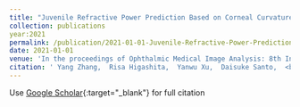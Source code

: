 ```yaml
---
title: "Juvenile Refractive Power Prediction Based on Corneal Curvature and Axial Length via a Domain Knowledge Embedding Network"
collection: publications
year:2021
permalink: /publication/2021-01-01-Juvenile-Refractive-Power-Prediction-Based-on-Corneal-Curvature-and-Axial-Length-via-a-Domain-Knowledge-Embedding-Network
date: 2021-01-01
venue: 'In the proceedings of Ophthalmic Medical Image Analysis: 8th International Workshop, OMIA 2021, Held in Conjunction with MICCAI 2021, Strasbourg, France, September 27, 2021, Proceedings'
citation: ' Yang Zhang,  Risa Higashita,  Yanwu Xu,  Daisuke Santo,  <b>Yan Hu</b>,  Guodong Long,  Jiang Liu, &quot;Juvenile Refractive Power Prediction Based on Corneal Curvature and Axial Length via a Domain Knowledge Embedding Network.&quot; In the proceedings of Ophthalmic Medical Image Analysis: 8th International Workshop, OMIA 2021, Held in Conjunction with MICCAI 2021, Strasbourg, France, September 27, 2021, Proceedings, 2021.'
---
```

Use [Google Scholar](https://scholar.google.com/scholar?q=Juvenile+Refractive+Power+Prediction+Based+on+Corneal+Curvature+and+Axial+Length+via+a+Domain+Knowledge+Embedding+Network){:target="_blank"} for full citation